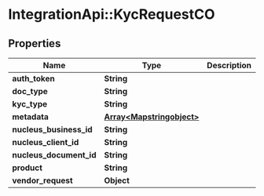 # IntegrationApi::KycRequestCO

## Properties
Name | Type | Description | Notes
------------ | ------------- | ------------- | -------------
**auth_token** | **String** |  | [optional] 
**doc_type** | **String** |  | [optional] 
**kyc_type** | **String** |  | [optional] 
**metadata** | [**Array&lt;Mapstringobject&gt;**](Mapstringobject.md) |  | [optional] 
**nucleus_business_id** | **String** |  | [optional] 
**nucleus_client_id** | **String** |  | [optional] 
**nucleus_document_id** | **String** |  | [optional] 
**product** | **String** |  | [optional] 
**vendor_request** | **Object** |  | [optional] 


